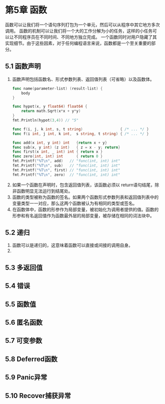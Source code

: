# 第5章 函数
函数可以让我们将一个语句序列打包为一个单元，然后可以从程序中其它地方多次调用。
函数的机制可以让我们将一个大的工作分解为小的任务，这样的小任务可以让不同程序员在不同时间、不同地方独立完成。
一个函数同时对用户隐藏了其实现细节。由于这些因素，对于任何编程语言来说，函数都是一个至关重要的部分。

## 5.1 函数声明
1. 函数声明包括函数名、形式参数列表、返回值列表（可省略）以及函数体。
   ```go
   func name(parameter-list) (result-list) {
       body
   }
   
   func hypot(x, y float64) float64 {
       return math.Sqrt(x*x + y*y)
   }
   fmt.Println(hypot(3,4)) // "5"
   
   func f(i, j, k int, s, t string)                 { /* ... */ }
   func f(i int, j int, k int,  s string, t string) { /* ... */ }
   
   func add(x int, y int) int   {return x + y}
   func sub(x, y int) (z int)   { z = x - y; return}
   func first(x int, _ int) int { return x }
   func zero(int, int) int      { return 0 }
   fmt.Printf("%T\n", add)   // "func(int, int) int"
   fmt.Printf("%T\n", sub)   // "func(int, int) int"
   fmt.Printf("%T\n", first) // "func(int, int) int"
   fmt.Printf("%T\n", zero)  // "func(int, int) int"
   ```
2. 如果一个函数在声明时，包含返回值列表，该函数必须以 return语句结尾，除非函数明显无法运行到结尾处。
3. 函数的类型被称为函数的签名。如果两个函数形式参数列表和返回值列表中的变量类型一一对应，那么这两个函数被认为有相同的类型或签名。
4. 在函数体中，函数的形参作为局部变量，被初始化为调用者提供的值。函数的形参和有名返回值作为函数最外层的局部变量，被存储在相同的词法块中。

## 5.2 递归
1. 函数可以是递归的，这意味着函数可以直接或间接的调用自身。
2. 
## 5.3 多返回值

## 5.4 错误

## 5.5 函数值

## 5.6 匿名函数

## 5.7 可变参数

## 5.8 Deferred函数

## 5.9 Panic异常

## 5.10 Recover捕获异常
